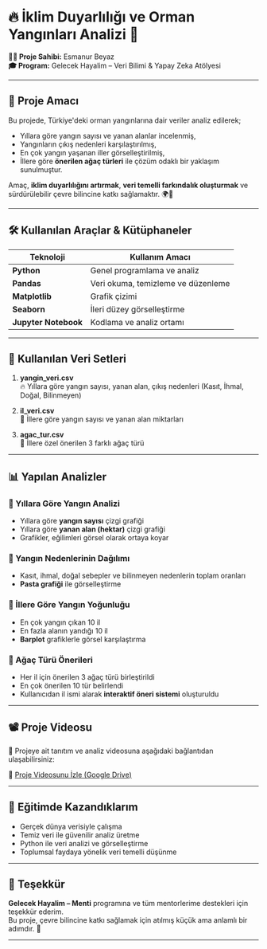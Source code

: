 # 🔥 İklim Duyarlılığı ve Orman Yangınları Analizi 🌳

**👩‍💻 Proje Sahibi:** Esmanur Beyaz  
**🎓 Program:** Gelecek Hayalim – Veri Bilimi & Yapay Zeka Atölyesi

---

## 📌 Proje Amacı

Bu projede, Türkiye'deki orman yangınlarına dair veriler analiz edilerek;

- Yıllara göre yangın sayısı ve yanan alanlar incelenmiş,
- Yangınların çıkış nedenleri karşılaştırılmış,
- En çok yangın yaşanan iller görselleştirilmiş,
- İllere göre **önerilen ağaç türleri** ile çözüm odaklı bir yaklaşım sunulmuştur.

Amaç, **iklim duyarlılığını artırmak**, **veri temelli farkındalık oluşturmak** ve sürdürülebilir çevre bilincine katkı sağlamaktır. 🌍🌿

---

## 🛠️ Kullanılan Araçlar & Kütüphaneler

| Teknoloji | Kullanım Amacı |
|-----------|----------------|
| **Python** | Genel programlama ve analiz |
| **Pandas** | Veri okuma, temizleme ve düzenleme |
| **Matplotlib** | Grafik çizimi |
| **Seaborn** | İleri düzey görselleştirme |
| **Jupyter Notebook** | Kodlama ve analiz ortamı |

---

## 📁 Kullanılan Veri Setleri

1. **yangin_veri.csv**  
   🔥 Yıllara göre yangın sayısı, yanan alan, çıkış nedenleri (Kasıt, İhmal, Doğal, Bilinmeyen)

2. **il_veri.csv**  
   📍 İllere göre yangın sayısı ve yanan alan miktarları

3. **agac_tur.csv**  
   🌳 İllere özel önerilen 3 farklı ağaç türü

---

## 📊 Yapılan Analizler

### 🔹 Yıllara Göre Yangın Analizi

- Yıllara göre **yangın sayısı** çizgi grafiği  
- Yıllara göre **yanan alan (hektar)** çizgi grafiği  
- Grafikler, eğilimleri görsel olarak ortaya koyar

### 🔹 Yangın Nedenlerinin Dağılımı

- Kasıt, ihmal, doğal sebepler ve bilinmeyen nedenlerin toplam oranları  
- **Pasta grafiği** ile görselleştirme

### 🔹 İllere Göre Yangın Yoğunluğu

- En çok yangın çıkan 10 il  
- En fazla alanın yandığı 10 il  
- **Barplot** grafiklerle görsel karşılaştırma

### 🔹 Ağaç Türü Önerileri

- Her il için önerilen 3 ağaç türü birleştirildi  
- En çok önerilen 10 tür belirlendi  
- Kullanıcıdan il ismi alarak **interaktif öneri sistemi** oluşturuldu

---

## 📽️ Proje Videosu

🎥 Projeye ait tanıtım ve analiz videosuna aşağıdaki bağlantıdan ulaşabilirsiniz:

🔗 [Proje Videosunu İzle (Google Drive)](DRIVE_LINKİNİ_BURAYA_EKLE)

---

## 🧠 Eğitimde Kazandıklarım

- Gerçek dünya verisiyle çalışma  
- Temiz veri ile güvenilir analiz üretme  
- Python ile veri analizi ve görselleştirme  
- Toplumsal faydaya yönelik veri temelli düşünme  

---

## 🙌 Teşekkür

**Gelecek Hayalim – Menti** programına ve tüm mentorlerime destekleri için teşekkür ederim.  
Bu proje, çevre bilincine katkı sağlamak için atılmış küçük ama anlamlı bir adımdır. 💚

---


